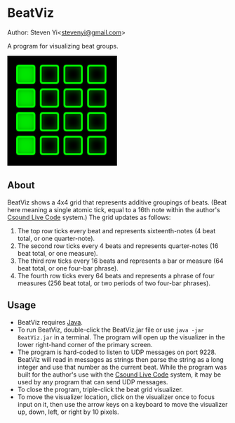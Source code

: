 # BeatViz

Author: Steven Yi\<stevenyi@gmail.com\>

A program for visualizing beat groups.

<img src="beatviz.png"></img>

## About 

BeatViz shows a 4x4 grid that represents additive groupings of beats. (Beat here meaning a single atomic tick, equal to a 16th note within the author's [Csound Live Code](https://github.com/kunstmusik/csound-live-code) system.) The grid updates as follows:

1. The top row ticks every beat and represents sixteenth-notes (4 beat total, or one quarter-note).
2. The second row ticks every 4 beats and represents quarter-notes (16 beat total, or one measure).
3. The third row ticks every 16 beats and represents a bar or measure (64 beat total, or one four-bar phrase).
4. The fourth row ticks every 64 beats and represents a phrase of four measures (256 beat total, or two periods of two four-bar phrases).

## Usage

* BeatViz requires [Java](http://java.oracle.com).
* To run BeatViz, double-click the BeatViz.jar file or use ```java -jar BeatViz.jar``` in a terminal. The program will open up the visualizer in the lower right-hand corner of the primary screen.
* The program is hard-coded to listen to UDP messages on port 9228. BeatViz will read in messages as strings then parse the string as a long integer and use that number as the current beat. While the program was built for the author's use with the [Csound Live Code](https://github.com/kunstmusik/csound-live-code) system, it may be used by any program that can send UDP messages.
* To close the program, triple-click the beat grid visualizer. 
* To move the visualizer location, click on the visualizer once to focus input on it, then use the arrow keys on a keyboard to move the visualizer up, down, left, or right by 10 pixels. 
